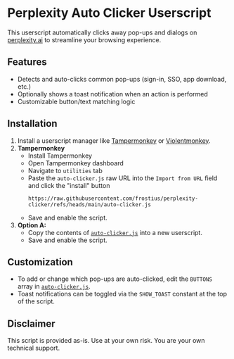# Perplexity Auto Clicker Userscript

This userscript automatically clicks away pop-ups and dialogs on [perplexity.ai](https://www.perplexity.ai/) to streamline your browsing experience.

## Features

- Detects and auto-clicks common pop-ups (sign-in, SSO, app download, etc.)
- Optionally shows a toast notification when an action is performed
- Customizable button/text matching logic

## Installation

1. Install a userscript manager like [Tampermonkey](https://www.tampermonkey.net/) or [Violentmonkey](https://violentmonkey.github.io/).
3. **Tampermonkey**  
   - Install Tampermonkey
   - Open Tampermonkey dashboard
   - Navigate to `utilities` tab
   - Paste the `auto-clicker.js` raw URL into the `Import from URL` field and click the "install" button
     ```
     https://raw.githubusercontent.com/frostius/perplexity-clicker/refs/heads/main/auto-clicker.js
     ```
   - Save and enable the script.
2. **Option A:**  
   - Copy the contents of [`auto-clicker.js`]([auto-clicker.js](https://raw.githubusercontent.com/frostius/perplexity-clicker/refs/heads/main/auto-clicker.js)) into a new userscript.
   - Save and enable the script.


## Customization

- To add or change which pop-ups are auto-clicked, edit the `BUTTONS` array in [`auto-clicker.js`](auto-clicker.js).
- Toast notifications can be toggled via the `SHOW_TOAST` constant at the top of the script.

## Disclaimer

This script is provided as-is. Use at your own risk.  You are your own technical support.
